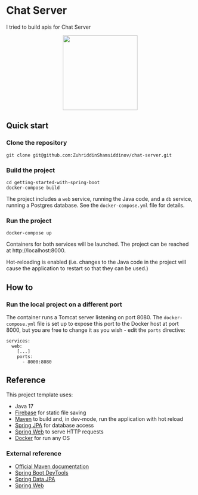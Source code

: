 # Chat Server
I tried to build apis for Chat Server



<p align="center">
  <img src="https://www.underworldcode.org/content/images/size/w600/2020/08/Moby-logo-1.png" width="200">

</p>




## Quick start

### Clone the repository

```
git clone git@github.com:ZuhriddinShamsiddinov/chat-server.git
```

### Build the project

```
cd getting-started-with-spring-boot
docker-compose build
```

The project includes a ``web`` service, running the Java code, and a ``db`` service, running a Postgres database.
See the ``docker-compose.yml`` file for details.

### Run the project

```
docker-compose up
````

Containers for both services will be launched. The project can be reached at http://localhost:8000.

Hot-reloading is enabled (i.e. changes to the Java code in the project will cause the application to restart so that they
can be used.)


## How to

### Run the local project on a different port

The container runs a Tomcat server listening on port 8080. The ``docker-compose.yml`` file is set up to
expose this port to the Docker host at port 8000, but you are free to change it as you wish - edit the ``ports`` directive:

```
services:
  web:
    [...]
    ports: 
      - 8000:8080
```



## Reference

This project template uses:

* Java 17
* [Firebase](https://flywaydb.org/) for static file saving
* [Maven](https://gradle.org/) to build and, in dev-mode, run the application with hot reload
* [Spring JPA](https://docs.spring.io/spring-data/jpa/docs/current/reference/html/) for database access
* [Spring Web](https://spring.io/guides/gs/serving-web-content/) to serve HTTP requests
* [Docker](https://www.thymeleaf.org/doc/tutorials/3.0/thymeleafspring.html) for run any OS


### External reference

* [Official Maven documentation](https://maven.apache.org/guides/)
* [Spring Boot DevTools](https://docs.spring.io/spring-boot/docs/2.2.5.RELEASE/reference/htmlsingle/#using-boot-devtools)
* [Spring Data JPA](https://docs.spring.io/spring-boot/docs/2.2.5.RELEASE/reference/htmlsingle/#boot-features-jpa-and-spring-data)
* [Spring Web](https://docs.spring.io/spring-boot/docs/2.2.5.RELEASE/reference/htmlsingle/#boot-features-developing-web-applications)
